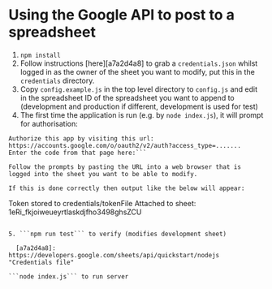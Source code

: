 # Using the Google API to post to a spreadsheet

1. ```npm install```
2. Follow instructions [here][a7a2d4a8] to grab a ```credentials.json``` whilst logged in as the owner of the sheet you want to modify, put this in the ```credentials``` directory.
3. Copy ```config.example.js``` in the top level directory to ```config.js``` and edit in the spreadsheet ID of the spreadsheet you want to append to (development and production if different, development is used for test)
4. The first time the application is run (e.g. by ```node index.js```), it will prompt for authorisation:
```
Authorize this app by visiting this url: https://accounts.google.com/o/oauth2/v2/auth?access_type=.......
Enter the code from that page here:```

Follow the prompts by pasting the URL into a web browser that is logged into the sheet you want to be able to modify.

If this is done correctly then output like the below will appear:

```
Token stored to credentials/tokenFile
Attached to sheet:  1eRi_fkjoiweueyrtlaskdjfho3498ghsZCU
```

5. ```npm run test``` to verify (modifies development sheet)

  [a7a2d4a8]: https://developers.google.com/sheets/api/quickstart/nodejs "Credentials file"

```node index.js``` to run server
